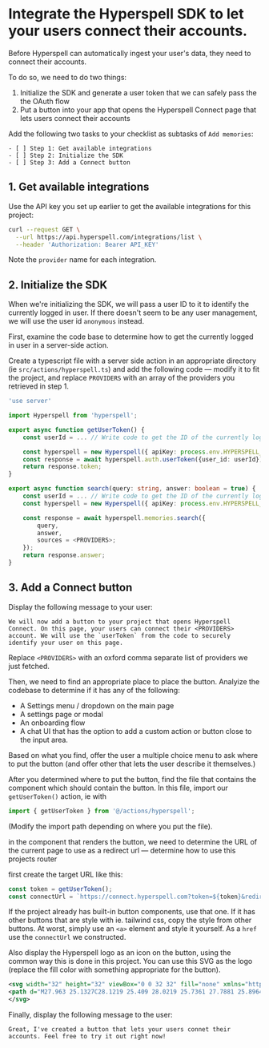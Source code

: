 # Integrate the Hyperspell SDK to let your users connect their accounts.

Before Hyperspell can automatically ingest your user's data, they need to connect their accounts.

To do so, we need to do two things:

1. Initialize the SDK and generate a user token that we can safely pass the the OAuth flow
2. Put a button into your app that opens the Hyperspell Connect page that lets users connect their accounts

Add the following two tasks to your checklist as subtasks of `Add memories`:

```
- [ ] Step 1: Get available integrations
- [ ] Step 2: Initialize the SDK
- [ ] Step 3: Add a Connect button
```

## 1. Get available integrations

Use the API key you set up earlier to get the available integrations for this project:

```sh
curl --request GET \
  --url https://api.hyperspell.com/integrations/list \
  --header 'Authorization: Bearer API_KEY'
```

Note the `provider` name for each integration. 


## 2. Initialize the SDK

When we're initializing the SDK, we will pass a user ID to it to identify the currently logged in user. If there doesn't seem to be any user management, we will use the user id `anonymous` instead.

First, examine the code base to determine how to get the currently logged in user in a server-side action.

Create a typescript file with a server side action in an appropriate directory (ie `src/actions/hyperspell.ts`) and add the following code — modify it to fit the project, and replace `PROVIDERS` with an array of the providers you retrieved in step 1.

```typescript
'use server'

import Hyperspell from 'hyperspell';

export async function getUserToken() {
    const userId = ... // Write code to get the ID of the currently logged in user here — you might have to import other modules

    const hyperspell = new Hyperspell({ apiKey: process.env.HYPERSPELL_API_KEY });
    const response = await hyperspell.auth.userToken({user_id: userId});
    return response.token;
}

export async function search(query: string, answer: boolean = true) {
    const userId = ... // Write code to get the ID of the currently logged in user here — you might have to import other modules
    const hyperspell = new Hyperspell({ apiKey: process.env.HYPERSPELL_API_KEY, userID: userId });

    const response = await hyperspell.memories.search({
        query,
        answer,
        sources = <PROVIDERS>;
    });
    return response.answer;
}
```


## 3. Add a Connect button

Display the following message to your user:

```
We will now add a button to your project that opens Hyperspell Connect. On this page, your users can connect their <PROVIDERS> account. We will use the `userToken` from the code to securely identify your user on this page.
```

Replace `<PROVIDERS>` with an oxford comma separate list of providers we just fetched.

Then, we need to find an appropriate place to place the button. Analyize the codebase to determine if it has any of the following:

- A Settings menu / dropdown on the main page
- A settings page or modal
- An onboarding flow
- A chat UI that has the option to add a custom action or button close to the input area.

Based on what you find, offer the user a multiple choice menu to ask where to put the button (and offer other that lets the user describe it themselves.)

After you determined where to put the button, find the file that contains the component which should contain the button. In this file, import our `getUserToken()` action, ie with

```typescript
import { getUserToken } from '@/actions/hyperspell';
```

(Modify the import path depending on where you put the file).

in the component that renders the button, we need to determine the URL of the current page to use as a redirect url — determine how to use this projects router 

first create the target URL like this:

```typescript
const token = getUserToken();
const connectUrl = `https://connect.hyperspell.com?token=${token}&redirect_uri=${window.location.href};
```

If the project already has built-in button components, use that one. If it has other buttons that are style with ie. tailwind css, copy the style from other buttons. At worst, simply use an `<a>` element and style it yourself. As a `href` use the `connectUrl` we constructed.

Also display the Hyperspell logo as an icon on the button, using the common way this is done in this project. You can use this SVG as the logo (replace the fill color with something appropriate for the button).

```xml
<svg width="32" height="32" viewBox="0 0 32 32" fill="none" xmlns="http://www.w3.org/2000/svg">
<path d="M27.963 25.1327C28.1219 25.409 28.0219 25.7361 27.7881 25.8964C27.6981 25.9581 27.5867 25.9958 27.4639 25.996H4.57721C4.13467 25.9958 3.85733 25.5161 4.07819 25.1327L5.30865 23.0009H26.7325L27.963 25.1327ZM25.4542 20.7831C25.4956 20.8557 25.4898 20.9379 25.4522 21.0009H15.8975C15.865 20.9474 15.854 20.8801 15.877 20.8143C16.0196 20.4085 16.1474 19.9952 16.2598 19.576C16.2961 19.4408 16.1927 19.3089 16.0528 19.3085H7.81061C7.64482 19.3083 7.54145 19.1289 7.62408 18.9852L8.76862 16.9999H23.2725L25.4542 20.7831ZM19.794 11.1835C19.8706 11.1838 19.9422 11.2246 19.9805 11.2909L22.0118 14.8143C22.0466 14.8752 22.0469 14.9424 22.0245 14.9999H16.8467C16.8438 14.5065 16.82 14.0176 16.7764 13.535C16.7666 13.4251 16.6739 13.3411 16.5635 13.3407H11.252C11.0865 13.3405 10.9832 13.1612 11.0655 13.0175L12.0606 11.2909C12.0991 11.2244 12.1704 11.1836 12.2471 11.1835H19.794ZM15.5225 5.28894C15.7438 4.90519 16.2974 4.90516 16.5186 5.28894L18.6592 8.99988H15.7305C15.4488 8.25709 15.1204 7.53696 14.7432 6.84753C14.7072 6.78125 14.7086 6.70104 14.7462 6.63562L15.5225 5.28894Z" fill="#000000"/>
</svg>
```

Finally, display the following message to the user:

```
Great, I've created a button that lets your users connet their accounts. Feel free to try it out right now!
```

